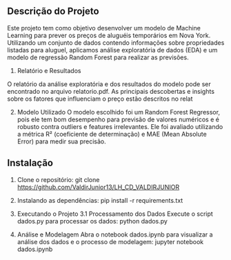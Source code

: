 ## Descrição do Projeto

Este projeto tem como objetivo desenvolver um modelo de Machine Learning para prever os preços de aluguéis temporários em Nova York. Utilizando um conjunto de dados contendo informações sobre propriedades listadas para aluguel, aplicamos análise exploratória de dados (EDA) e um modelo de regressão Random Forest para realizar as previsões.

1. Relatório e Resultados

O relatório da análise exploratória e dos resultados do modelo pode ser encontrado no arquivo relatorio.pdf. As principais descobertas e insights sobre os fatores que influenciam o preço estão descritos no relat

2. Modelo Utilizado
O modelo escolhido foi um Random Forest Regressor, pois ele tem bom desempenho para previsão de valores numéricos e é robusto contra outliers e features irrelevantes. Ele foi avaliado utilizando a métrica R² (coeficiente de determinação) e MAE (Mean Absolute Error) para medir sua precisão.

## Instalação

1. Clone o repositório:
    git clone https://github.com/ValdirJunior13/LH_CD_VALDIRJUNIOR 

2. Instalando as dependências:
    pip install -r requirements.txt

3. Executando o Projeto 
    3.1  Processamento dos Dados
    Execute o script dados.py para processar os dados:
    python dados.py

4. Análise e Modelagem
    Abra o notebook dados.ipynb para visualizar a análise dos dados e o processo de modelagem:
    jupyter notebook dados.ipynb
